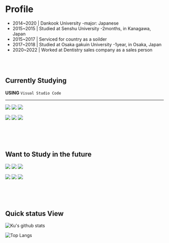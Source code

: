 # Profile
- 2014~2020 | Dankook University -major: Japanese
- 2015~2015 | Studied at Senshu University -2months, in Kanagawa, Japan
- 2015~2017 | Serviced for country as a soilder
- 2017~2018 | Studied at Osaka gakuin University -1year, in Osaka, Japan
- 2020~2022 | Worked at Dentistry sales company as a sales person

<br><br>
## Currently Studying
 **USING**  ```Visual Studio Code```
 
------------
<div>
<img src="https://img.shields.io/badge/html5-E34F26?style=for-the-badge&logo=html5&logoColor=white"> <img src="https://img.shields.io/badge/css-1572B6?style=for-the-badge&logo=css3&logoColor=white"> <img src="https://img.shields.io/badge/javascript-F7DF1E?style=for-the-badge&logo=javascript&logoColor=black"> 

<img src="https://img.shields.io/badge/mongoDB-47A248?style=for-the-badge&logo=MongoDB&logoColor=white"> <img src="https://img.shields.io/badge/node.js-339933?style=for-the-badge&logo=Node.js&logoColor=white">  <img src="https://img.shields.io/badge/express-000000?style=for-the-badge&logo=express&logoColor=white">
</div>

<br><br><br>
## Want to Study in the future
<div>
<img src="https://img.shields.io/badge/python-3776AB?style=for-the-badge&logo=python&logoColor=white"> <img src="https://img.shields.io/badge/mysql-4479A1?style=for-the-badge&logo=mysql&logoColor=white"> <img src="https://img.shields.io/badge/java-007396?style=for-the-badge&logo=java&logoColor=white">

<img src="https://img.shields.io/badge/vue.js-4FC08D?style=for-the-badge&logo=vue.js&logoColor=white"> <img src="https://img.shields.io/badge/flutter-02569B?style=for-the-badge&logo=flutter&logoColor=white"> <img src="https://img.shields.io/badge/react-61DAFB?style=for-the-badge&logo=react&logoColor=black">
</div>

<br><br><br>
## Quick status View

![Ku's github stats](https://github-readme-stats.vercel.app/api?username=BonsungKu&show_icons=true&&theme=dracula&count_private=true)


![Top Langs](https://github-readme-stats.vercel.app/api/top-langs/?username=BonsungKu&layout=compact&hide=csharp)

<!---
BonsungKu/BonsungKu is a ✨ special ✨ repository because its `README.md` (this file) appears on your GitHub profile.
You can click the Preview link to take a look at your changes.
--->
